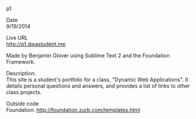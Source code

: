 p1  

Date  
9/19/2014

Live URL  
http://p1.dwastudent.me

Made by Benjamin Glover using Sublime Text 2 and the Foundation Framework.

Description:  
This site is a student's portfolio for a class, "Dynamic Web Applications". It details personal questions and answers, and provides a list of links to other class projects. 

Outside code  
Foundation: http://foundation.zurb.com/templates.html

